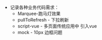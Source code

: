 - 记录各种业务代码需求：
  - Marquee-跑马灯效果
  - pullToRefresh - 下拉刷新
  - script-vue - 多页面传统应用中 引入vue
  - mock      - 10px 边框问题
